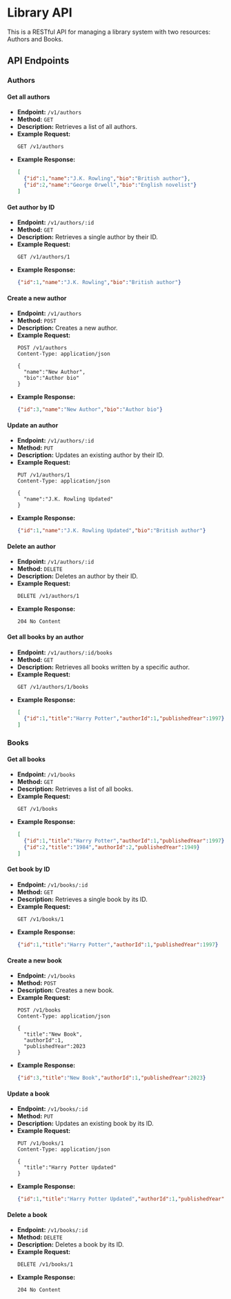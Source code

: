 # Library API

This is a RESTful API for managing a library system with two resources: Authors and Books.

## API Endpoints

### Authors

#### Get all authors

- **Endpoint:** `/v1/authors`
- **Method:** `GET`
- **Description:** Retrieves a list of all authors.
- **Example Request:**
  ```
  GET /v1/authors
  ```
- **Example Response:**
  ```json
  [
    {"id":1,"name":"J.K. Rowling","bio":"British author"},
    {"id":2,"name":"George Orwell","bio":"English novelist"}
  ]
  ```

#### Get author by ID

- **Endpoint:** `/v1/authors/:id`
- **Method:** `GET`
- **Description:** Retrieves a single author by their ID.
- **Example Request:**
  ```
  GET /v1/authors/1
  ```
- **Example Response:**
  ```json
  {"id":1,"name":"J.K. Rowling","bio":"British author"}
  ```

#### Create a new author

- **Endpoint:** `/v1/authors`
- **Method:** `POST`
- **Description:** Creates a new author.
- **Example Request:**
  ```
  POST /v1/authors
  Content-Type: application/json

  {
    "name":"New Author",
    "bio":"Author bio"
  }
  ```
- **Example Response:**
  ```json
  {"id":3,"name":"New Author","bio":"Author bio"}
  ```

#### Update an author

- **Endpoint:** `/v1/authors/:id`
- **Method:** `PUT`
- **Description:** Updates an existing author by their ID.
- **Example Request:**
  ```
  PUT /v1/authors/1
  Content-Type: application/json

  {
    "name":"J.K. Rowling Updated"
  }
  ```
- **Example Response:**
  ```json
  {"id":1,"name":"J.K. Rowling Updated","bio":"British author"}
  ```

#### Delete an author

- **Endpoint:** `/v1/authors/:id`
- **Method:** `DELETE`
- **Description:** Deletes an author by their ID.
- **Example Request:**
  ```
  DELETE /v1/authors/1
  ```
- **Example Response:**
  ```
  204 No Content
  ```

#### Get all books by an author

- **Endpoint:** `/v1/authors/:id/books`
- **Method:** `GET`
- **Description:** Retrieves all books written by a specific author.
- **Example Request:**
  ```
  GET /v1/authors/1/books
  ```
- **Example Response:**
  ```json
  [
    {"id":1,"title":"Harry Potter","authorId":1,"publishedYear":1997}
  ]
  ```

### Books

#### Get all books

- **Endpoint:** `/v1/books`
- **Method:** `GET`
- **Description:** Retrieves a list of all books.
- **Example Request:**
  ```
  GET /v1/books
  ```
- **Example Response:**
  ```json
  [
    {"id":1,"title":"Harry Potter","authorId":1,"publishedYear":1997},
    {"id":2,"title":"1984","authorId":2,"publishedYear":1949}
  ]
  ```

#### Get book by ID

- **Endpoint:** `/v1/books/:id`
- **Method:** `GET`
- **Description:** Retrieves a single book by its ID.
- **Example Request:**
  ```
  GET /v1/books/1
  ```
- **Example Response:**
  ```json
  {"id":1,"title":"Harry Potter","authorId":1,"publishedYear":1997}
  ```

#### Create a new book

- **Endpoint:** `/v1/books`
- **Method:** `POST`
- **Description:** Creates a new book.
- **Example Request:**
  ```
  POST /v1/books
  Content-Type: application/json

  {
    "title":"New Book",
    "authorId":1,
    "publishedYear":2023
  }
  ```
- **Example Response:**
  ```json
  {"id":3,"title":"New Book","authorId":1,"publishedYear":2023}
  ```

#### Update a book

- **Endpoint:** `/v1/books/:id`
- **Method:** `PUT`
- **Description:** Updates an existing book by its ID.
- **Example Request:**
  ```
  PUT /v1/books/1
  Content-Type: application/json

  {
    "title":"Harry Potter Updated"
  }
  ```
- **Example Response:**
  ```json
  {"id":1,"title":"Harry Potter Updated","authorId":1,"publishedYear":1997}
  ```

#### Delete a book

- **Endpoint:** `/v1/books/:id`
- **Method:** `DELETE`
- **Description:** Deletes a book by its ID.
- **Example Request:**
  ```
  DELETE /v1/books/1
  ```
- **Example Response:**
  ```
  204 No Content
  ```